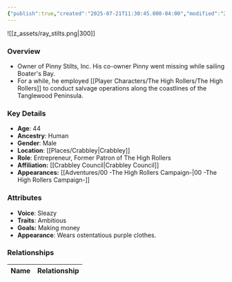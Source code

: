 ```yaml
---
{"publish":true,"created":"2025-07-21T11:30:45.000-04:00","modified":"2025-10-03T09:44:44.890-04:00","published":"2025-10-03T09:44:44.890-04:00","cssclasses":"","Age":"44","Ancestry":"Human","Gender":"Male","Location":["[[Crabbley]]"],"Role":["Entrepreneur, Former Patron of The High Rollers"],"Affiliation":["[[Crabbley Council]]"],"Appearances":["[[00 -The High Rollers Campaign-]]"]}
---
```



![[z_assets/ray_stilts.png|300]]

### Overview
- Owner of Pinny Stilts, Inc. His co-owner Pinny went missing while sailing Boater's Bay.
- For a while, he employed [[Player Characters/The High Rollers/The High Rollers]] to conduct salvage operations along the coastlines of the Tanglewood Peninsula.

### Key Details
- **Age**: 44
- **Ancestry**: Human
- **Gender**: Male
- **Location**: [[Places/Crabbley\|Crabbley]]
- **Role**: Entrepreneur, Former Patron of The High Rollers
- **Affiliation:** [[Crabbley Council\|Crabbley Council]]
- **Appearances:** [[Adventures/00 -The High Rollers Campaign-\|00 -The High Rollers Campaign-]]

### Attributes
- **Voice**: Sleazy
- **Traits**: Ambitious
- **Goals:** Making money
- **Appearance**: Wears ostentatious purple clothes.

### Relationships

| Name  | Relationship |
| ----- | ------------ |
